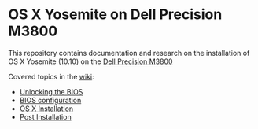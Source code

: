 OS X Yosemite on Dell Precision M3800
====================================

This repository contains documentation and research on the installation of OS X Yosemite (10.10) on the [Dell Precision M3800](http://www.dell.com/us/business/p/precision-m3800-workstation/pd) 

Covered topics in the [wiki](https://github.com/AustinSMU/PRECISION-M3800-OSX/wiki):

  * [Unlocking the BIOS](https://github.com/AustinSMU/PRECISION-M3800-OSX/wiki/Unlocking%20the%20BIOS)
  * [BIOS configuration](https://github.com/AustinSMU/PRECISION-M3800-OSX/wiki/BIOS%20Configuration)
  * [OS X Installation](https://github.com/AustinSMU/PRECISION-M3800-OSX/wiki/Installation)
  * [Post Installation](https://github.com/AustinSMU/PRECISION-M3800-OSX/wiki/Post%20Installation)
